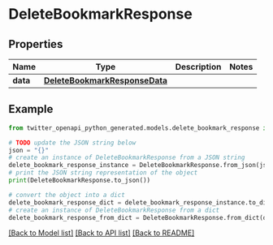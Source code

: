 # DeleteBookmarkResponse


## Properties

Name | Type | Description | Notes
------------ | ------------- | ------------- | -------------
**data** | [**DeleteBookmarkResponseData**](DeleteBookmarkResponseData.md) |  | 

## Example

```python
from twitter_openapi_python_generated.models.delete_bookmark_response import DeleteBookmarkResponse

# TODO update the JSON string below
json = "{}"
# create an instance of DeleteBookmarkResponse from a JSON string
delete_bookmark_response_instance = DeleteBookmarkResponse.from_json(json)
# print the JSON string representation of the object
print(DeleteBookmarkResponse.to_json())

# convert the object into a dict
delete_bookmark_response_dict = delete_bookmark_response_instance.to_dict()
# create an instance of DeleteBookmarkResponse from a dict
delete_bookmark_response_from_dict = DeleteBookmarkResponse.from_dict(delete_bookmark_response_dict)
```
[[Back to Model list]](../README.md#documentation-for-models) [[Back to API list]](../README.md#documentation-for-api-endpoints) [[Back to README]](../README.md)


